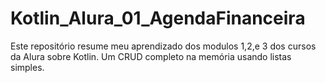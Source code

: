 # Kotlin_Alura_01_AgendaFinanceira
 Este repositório resume meu aprendizado dos modulos 1,2,e 3 dos cursos da Alura sobre Kotlin. Um CRUD completo na memória usando listas simples.
